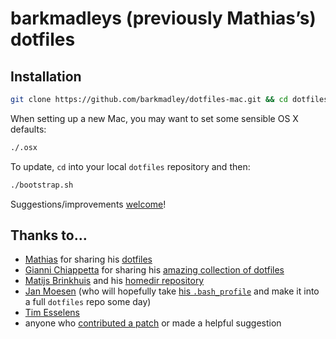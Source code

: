 # barkmadleys (previously Mathias’s) dotfiles

## Installation

```bash
git clone https://github.com/barkmadley/dotfiles-mac.git && cd dotfiles-mac && ./bootstrap.sh
```

When setting up a new Mac, you may want to set some sensible OS X defaults:

```bash
./.osx
```

To update, `cd` into your local `dotfiles` repository and then:

```bash
./bootstrap.sh
```

Suggestions/improvements
[welcome](https://github.com/barkmadley/dotfiles-mac/issues)!

## Thanks to…
* [Mathias](https://github.com/mathiasbynens/) for sharing his [dotfiles](https://github.com/mathiasbynens/dotfiles/)
* [Gianni Chiappetta](http://gf3.ca/) for sharing his [amazing collection of dotfiles](https://github.com/gf3/dotfiles)
* [Matijs Brinkhuis](http://hotfusion.nl/) and his [homedir repository](https://github.com/matijs/homedir)
* [Jan Moesen](http://jan.moesen.nu/) (who will hopefully take [his `.bash_profile`](https://gist.github.com/1156154) and make it into a full `dotfiles` repo some day)
* [Tim Esselens](http://devel.datif.be/)
* anyone who [contributed a patch](https://github.com/mathiasbynens/dotfiles/contributors) or made a helpful suggestion
